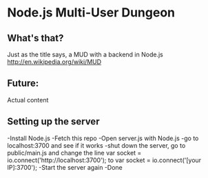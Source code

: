 Node.js Multi-User Dungeon
==================

What's that?
------------
Just as the title says, a MUD with a backend in Node.js
http://en.wikipedia.org/wiki/MUD


Future:
------
Actual content


Setting up the server
----------
-Install Node.js
-Fetch this repo
-Open server.js with Node.js
-go to localhost:3700 and see if it works
-shut down the server, go to public/main.js and change the line var socket = io.connect('http://localhost:3700'); to var socket = io.connect('[your IP]:3700');
-Start the server again
-Done
